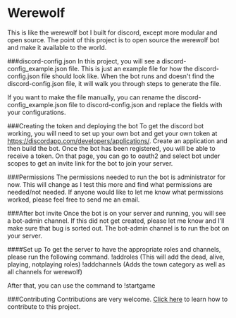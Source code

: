 # Werewolf
This is like the werewolf bot I built for discord, except more modular and open source. 
The point of this project is to open source the werewolf bot and make it available to the world.

###discord-config.json
In this project, you will see a discord-config_example.json file. This is just an example file for how the discord-config.json file should look like.
When the bot runs and doesn't find the discord-config.json file, it will walk you through steps to generate the file.

If you want to make the file manually, you can rename the discord-config_example.json file to discord-config.json and replace the fields with your configurations. 


###Creating the token and deploying the bot
To get the discord bot working, you will need to set up your own bot and get your own token at https://discordapp.com/developers/applications/. Create an application and then build the bot. 
Once the bot has been registered, you will be able to receive a token. On that page, you can go to oauth2 and select bot under scopes to get an invite link for the bot to join your server.

###Permissions
The permissions needed to run the bot is administrator for now. This will change as I test this more and find what permissions are needed/not needed. 
If anyone would like to let me know what permissions worked, please feel free to send me an email.

###After bot invite
Once the bot is on your server and running, you will see a bot-admin channel. If this did not get created, please let me know and I'll make sure that bug is sorted out.
The bot-admin channel is to run the bot on your server.

####Set up
To get the server to have the appropriate roles and channels, please run the following command.
!addroles (This will add the dead, alive, playing, notplaying roles)
!addchannels (Adds the town category as well as all channels for werewolf)

After that, you can use the command to !startgame


###Contributing
Contributions are very welcome. 
[Click here](CONTRIBUTE.md) to learn how to contribute to this project.

